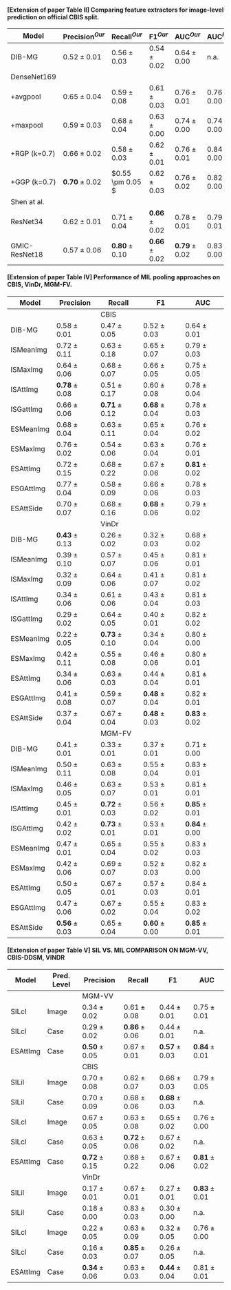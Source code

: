 #### [Extension of paper Table II] Comparing feature extractors for image-level prediction on official CBIS split. 
| Model         | $\text{Precision}^{Our}$ | $\text{Recall}^{Our}$    | $\text{F1}^{Our}$        | $\text{AUC}^{Our}$       | $\text{AUC}^{Paper}$     |
| ----------    | -------------------      | -------                  | ---------                | ---------                | -----------              |
| DIB-MG        | $0.52 \pm 0.01$          | $0.56 \pm 0.03$          | $0.54 \pm 0.02$          | $0.64 \pm 0.00$          | n.a.                     |
| DenseNet169   |                          |                          |                          |                          |                          |
| +avgpool      | $0.65 \pm 0.04$          | $0.59 \pm 0.08$          | $0.61 \pm 0.03$          | $0.76 \pm 0.01$          | $0.76 \pm 0.00$          |
| +maxpool      | $0.59 \pm 0.03$          | $0.68 \pm 0.04$          | $0.63 \pm 0.00$          | $0.74 \pm 0.00$          | $0.74 \pm 0.00$          |
| +RGP (k=0.7)  | $0.66 \pm 0.02$          | $0.58 \pm 0.03$          | $0.62 \pm 0.01$          | $0.76 \pm 0.01$          | $0.84 \pm 0.00$          |
| +GGP (k=0.7)  | $\textbf{0.70} \pm 0.02$ | $0.55 \pm 0.05 $         | $0.62 \pm 0.03$          | $0.76 \pm 0.02$          | $0.82 \pm 0.00$          |
| Shen at al.   |                          |                          |                          |                          |                          |
| ResNet34      | $0.62 \pm 0.01$          | $0.71 \pm 0.04$          | $\textbf{0.66} \pm 0.02$ | $0.78 \pm 0.01$          | $0.79 \pm 0.01$          |
| GMIC-ResNet18 | $0.57 \pm 0.06$          | $\textbf{0.80} \pm 0.10$ | $\textbf{0.66} \pm 0.02$ | $\textbf{0.79} \pm 0.02$ | $0.83 \pm 0.00$          |


#### [Extension of paper Table IV] Performance of MIL pooling approaches on CBIS, VinDr, MGM-FV. 
| Model     | Precision                | Recall                   | F1                       | AUC                      |
| --------- | -------------------      | -------                  | ---------                | ---------                | 
|           |                          | CBIS                     |                          |                          |   
| DIB-MG    | $0.58 \pm 0.01$          | $0.47 \pm 0.05$          | $0.52 \pm 0.03$          | $0.64 \pm 0.01$          |
| ISMeanImg | $0.72 \pm 0.11$          | $0.63 \pm 0.18$          | $0.65 \pm 0.07$          | $0.79 \pm 0.03$          |
| ISMaxImg  | $0.64 \pm 0.06$          | $0.68 \pm 0.07$          | $0.66 \pm 0.05$          | $0.75 \pm 0.05$          |
| ISAttImg  | $\textbf{0.78} \pm 0.08$ | $0.51 \pm 0.17$          | $0.60 \pm 0.08$          | $0.78 \pm 0.04$          |
| ISGattImg | $0.66 \pm 0.06$          | $\textbf{0.71} \pm 0.12$ | $\textbf{0.68} \pm 0.04$ | $0.78 \pm 0.03$          |
| ESMeanImg | $0.68 \pm 0.04$          | $0.63 \pm 0.11$          | $0.65 \pm 0.04$          | $0.76 \pm 0.02$          |
| ESMaxImg  | $0.76 \pm 0.02$          | $0.54 \pm 0.06$          | $0.63 \pm 0.04$          | $0.76 \pm 0.01$          |
| ESAttImg  | $0.72 \pm 0.15$          | $0.68 \pm 0.22$          | $0.67 \pm 0.06$          | $\textbf{0.81} \pm 0.02$ |
| ESGAttImg | $0.77 \pm 0.04$          | $0.58 \pm 0.09$          | $0.66 \pm 0.06$          | $0.78 \pm 0.03$          |
| ESAttSide | $0.70 \pm 0.07$          | $0.68 \pm 0.16$          | $\textbf{0.68} \pm 0.06$ | $0.79 \pm 0.02$          |
|           |                          | VinDr                    |                          |                          |   
| DIB-MG    | $\textbf{0.43} \pm 0.13$ | $0.26 \pm 0.02$          | $0.32 \pm 0.03$          | $0.68 \pm 0.02$          | 
| ISMeanImg | $0.39 \pm 0.10$          | $0.57 \pm 0.07$          | $0.45 \pm 0.06$          | $0.81 \pm 0.01$          |
| ISMaxImg  | $0.32 \pm 0.09$          | $0.64 \pm 0.06$          | $0.41 \pm 0.07$          | $0.81 \pm 0.02$          |
| ISAttImg  | $0.34 \pm 0.06$          | $0.61 \pm 0.06$          | $0.43 \pm 0.04$          | $0.81 \pm 0.03$          |
| ISGattImg | $0.29 \pm 0.02$          | $0.64 \pm 0.05$          | $0.40 \pm 0.01$          | $0.82 \pm 0.02$          |
| ESMeanImg | $0.22 \pm 0.05$          | $\textbf{0.73} \pm 0.10$ | $0.34 \pm 0.04$          | $0.80 \pm 0.00$          |
| ESMaxImg  | $0.42 \pm 0.11$          | $0.55 \pm 0.08$          | $0.46 \pm 0.06$          | $0.80 \pm 0.01$          |
| ESAttImg  | $0.34 \pm 0.06$          | $0.63 \pm 0.03$          | $0.44 \pm 0.04$          | $0.81 \pm 0.01$          |
| ESGAttImg | $0.41 \pm 0.08$          | $0.59 \pm 0.07$          | $\textbf{0.48} \pm 0.04$ | $0.82 \pm 0.01$          |
| ESAttSide | $0.37 \pm 0.04$          | $0.67 \pm 0.04$          | $\textbf{0.48} \pm 0.03$ | $\textbf{0.83} \pm 0.02$ |
|           |                          | MGM-FV                   |                          |                          |   
| DIB-MG    | $0.41 \pm 0.01$          | $0.33 \pm 0.01$          | $0.37 \pm 0.01$          | $0.71 \pm 0.00$          |
| ISMeanImg | $0.50 \pm 0.11$          | $0.63 \pm 0.08$          | $0.55 \pm 0.04$          | $0.83 \pm 0.01$          |
| ISMaxImg  | $0.46 \pm 0.05$          | $0.63 \pm 0.07$          | $0.53 \pm 0.01$          | $0.81 \pm 0.01$          |
| ISAttImg  | $0.45 \pm 0.01$          | $\textbf{0.72} \pm 0.03$ | $0.56 \pm 0.02$          | $\textbf{0.85} \pm 0.01$ |
| ISGAttImg | $0.42 \pm 0.02$          | $\textbf{0.73} \pm 0.01$ | $0.53 \pm 0.01$          | $\textbf{0.84} \pm 0.00$ |
| ESMeanImg | $0.47 \pm 0.01$          | $0.65 \pm 0.04$          | $0.55 \pm 0.02$          | $0.83 \pm 0.03$          |
| ESMaxImg  | $0.42 \pm 0.06$          | $0.69 \pm 0.07$          | $0.52 \pm 0.03$          | $0.82 \pm 0.00$          |
| ESAttImg  | $0.50 \pm 0.05$          | $0.67 \pm 0.01$          | $0.57 \pm 0.03$          | $0.84 \pm 0.01$          |
| ESGAttImg | $0.47 \pm 0.06$          | $0.67 \pm 0.02$          | $0.55 \pm 0.04$          | $0.83 \pm 0.02$          |
| ESAttSide | $\textbf{0.56} \pm 0.03$ | $0.65 \pm 0.04$          | $\textbf{0.60} \pm 0.00$ | $\textbf{0.85} \pm 0.01$ |

#### [Extension of paper Table V] SIL VS. MIL COMPARISON ON MGM-VV, CBIS-DDSM, VINDR
|  Model   | Pred. Level | Precision                | Recall                   | F1                       | AUC                      |
| ---------| ------------| -------                  | ---------                | ---------                | -------------------------|
|          |             | MGM-VV                   |                          |                          |                          |
| SILcl    | Image       | $0.34 \pm 0.02$          | $0.61 \pm 0.08$          | $0.44 \pm 0.01$          | $0.75 \pm 0.01$          |
| SILcl    | Case        | $0.29 \pm 0.02$          | $\textbf{0.86} \pm 0.06$ | $0.44 \pm 0.01$          | n.a.                     |
| ESAttImg | Case        | $\textbf{0.50} \pm 0.05$ | $0.67 \pm 0.01$          | $\textbf{0.57} \pm 0.03$ | $\textbf{0.84} \pm 0.01$ |
|          |             | CBIS                     |                          |                          |                          |
| SILil    | Image       | $0.70 \pm 0.08$          | $0.62 \pm 0.07$          | $0.66 \pm 0.03$          | $0.79 \pm 0.05$          |
| SILil    | Case        | $0.70 \pm 0.09$          | $0.68 \pm 0.06$          | $\textbf{0.68} \pm 0.03$ | n.a.                     |
| SILcl    | Image       | $0.67 \pm 0.05$          | $0.63 \pm 0.08$          | $0.65 \pm 0.02$          | $0.76 \pm 0.00$          |
| SILcl    | Case        | $0.63 \pm 0.05$          | $\textbf{0.72} \pm 0.06$ | $0.67 \pm 0.02$          | n.a.                     |
| ESAttImg | Case        | $\textbf{0.72} \pm 0.15$ | $0.68 \pm 0.22$          | $0.67 \pm 0.06$          | $\textbf{0.81} \pm 0.02$ |
|          |             | VinDr                    |                          |                          |                          | 
| SILil    | Image       | $0.17 \pm 0.01$          | $0.67 \pm 0.01$          | $0.27 \pm 0.01$          | $\textbf{0.83} \pm 0.01$ |
| SILil    | Case        | $0.18 \pm 0.00$          | $0.83 \pm 0.03$          | $0.30 \pm 0.00$          | n.a.                     |
| SILcl    | Image       | $0.22 \pm 0.05$          | $0.63 \pm 0.09$          | $0.32 \pm 0.05$          | $0.76 \pm 0.00$          |
| SILcl    | Case        | $0.16 \pm 0.03$          | $\textbf{0.85} \pm 0.07$ | $0.26 \pm 0.05$          | n.a.                     |
| ESAttImg | Case        | $\textbf{0.34} \pm 0.06$ | $0.63 \pm 0.03$          | $\textbf{0.44} \pm 0.04$ | $0.81 \pm 0.01$          |

